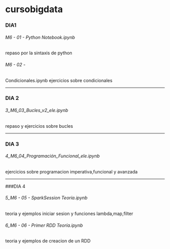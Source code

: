 # cursobigdata
### DIA1

###### M6 - 01 - Python Notebook.ipynb 
repaso por la sintaxis de python

###### M6 - 02 -
Condicionales.ipynb  ejercicios sobre condicionales
* * *
### DIA 2
###### 3_M6_03_Bucles_v2_ele.ipynb  
repaso y ejercicios sobre bucles 
* * *
### DIA 3
###### 4_M6_04_Programación_Funcional_ele.ipynb 
ejercicios sobre programacion imperativa,funcional  y avanzada

* * *
###DIA 4
###### 5_M6 - 05 - SparkSession Teoría.ipynb    
teoria y ejemplos iniciar sesion y funciones lambda,map,filter

###### 6_M6 - 06 - Primer RDD Teoría.ipynb 
teoria y ejemplos de creacion de un RDD 
